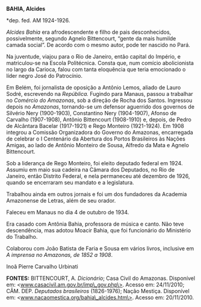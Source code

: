**BAHIA, Alcides**

\*dep. fed. AM 1924-1926.

*Alcides Bahia* era afrodescendente e filho de pais desconhecidos,
possivelmente, segundo Agnelo Bittencourt, “gente da mais humilde camada
social”. De acordo com o mesmo autor, pode ter nascido no Pará.

Na juventude, viajou para o Rio de Janeiro, então capital do Império, e
matriculou-se na Escola Politécnica. Consta que, num comício
abolicionista no largo da Carioca, falou com tanta eloquência que teria
emocionado o líder negro José do Patrocínio.

Em Belém, foi jornalista de oposição a Antônio Lemos, aliado de Lauro
Sodré, escrevendo na *República.* Fugindo para Manaus, passou a
trabalhar no *Comércio do Amazonas*, sob a direção de Rocha dos Santos.
Ingressou depois no *Amazonas*, tornando-se um defensor aguerrido dos
governos de Silvério Nery (1900-1903), Constantino Nery (1904-1907),
Afonso de Carvalho (1907-1908), Antônio Bittencourt (1908-1910) e,
depois, de Pedro de Alcântara Bacelar (1917-1921) e Rego Monteiro
(1921-1924). Em 1908 integrou a Comissão Organizadora do Governo do
Amazonas, encarregada de celebrar o I Centenário da Abertura dos Portos
Brasileiros às Nações Amigas, ao lado de Antônio Monteiro de Sousa,
Alfredo da Mata e Agnelo Bittencourt.

Sob a liderança de Rego Monteiro, foi eleito deputado federal em 1924.
Assumiu em maio sua cadeira na Câmara dos Deputados, no Rio de Janeiro,
então Distrito Federal, e nela permaneceu até dezembro de 1926, quando
se encerraram seu mandato e a legislatura.

Trabalhou ainda em outros jornais e foi um dos fundadores da Academia
Amazonense de Letras, além de seu orador.

Faleceu em Manaus no dia 4 de outubro de 1934.

Era casado com Antônia Bahia, professora de música e canto. Não teve
descendência, mas adotou Moacir Bahia, que foi funcionário do Ministério
do Trabalho.

Colaborou com João Batista de Faria e Sousa em vários livros, inclusive
em *A imprensa no Amazonas, de 1852 a 1908*.

Inoã Pierre Carvalho Urbinati

**FONTES:** BITTENCOURT, A. *Dicionário*; Casa Civil do Amazonas.
Disponível em: \<www.casacivil.am.gov.br/imp\_gov.php\>. Acesso em:
24/11/2010; CÂM. DEP. *Deputados brasileiros* (1826-1976); Nação
Mestiça. Disponível em: \<www.nacaomestica.org/bahia\_alcides.htm\>.
Acesso em: 20/11/2010.
